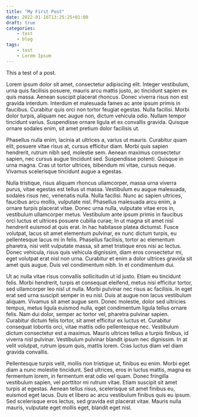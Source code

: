 ```yaml
---
title: "My First Post"
date: 2022-01-16T13:25:25+01:00
draft: true
categories:
    - test
    - blog
tags:
    - test
    - Lorem Ipsum
---
```


This a test of a post.

Lorem ipsum dolor sit amet, consectetur adipiscing elit. Integer vestibulum, urna quis facilisis posuere, mauris arcu mattis justo, ac tincidunt sapien ex quis massa. Aenean suscipit placerat rhoncus. Donec viverra risus non est gravida interdum. Interdum et malesuada fames ac ante ipsum primis in faucibus. Curabitur quis orci non tortor feugiat egestas. Nulla facilisi. Morbi dolor turpis, aliquam nec augue non, dictum vehicula odio. Nullam tempor tincidunt varius. Suspendisse ornare ligula et ex convallis gravida. Quisque ornare sodales enim, sit amet pretium dolor facilisis ut.

Phasellus nulla enim, lacinia at ultrices a, varius ut mauris. Curabitur quam elit, posuere vitae risus at, cursus efficitur diam. Morbi quis sapien hendrerit, rutrum nibh sed, molestie sem. Aenean maximus consectetur sapien, nec cursus augue tincidunt sed. Suspendisse potenti. Quisque in urna magna. Cras ut tortor ultrices, bibendum mi vitae, cursus neque. Vivamus scelerisque tincidunt augue a egestas.

Nulla tristique, risus aliquam rhoncus ullamcorper, massa urna viverra purus, vitae egestas est tellus ut massa. Vestibulum eu augue malesuada, sodales risus nec, venenatis nulla. Nulla facilisi. Nunc ac sapien ultrices, faucibus arcu mollis, vulputate nisl. Phasellus malesuada arcu enim, a ornare turpis placerat vitae. Donec urna nulla, vulputate vitae eros in, vestibulum ullamcorper metus. Vestibulum ante ipsum primis in faucibus orci luctus et ultrices posuere cubilia curae; In ut magna sit amet nisl hendrerit euismod at quis erat. In hac habitasse platea dictumst. Fusce volutpat, lacus sit amet elementum pulvinar, ex nunc dictum turpis, eu pellentesque lacus mi in felis. Phasellus facilisis, tortor ac elementum pharetra, nisi velit vulputate massa, sit amet tristique eros nisi ac lectus. Donec vehicula, risus quis vehicula dignissim, diam eros consectetur mi, eget volutpat erat nisl non urna. Curabitur et enim a dolor ultrices gravida sit amet quis augue. Duis vel condimentum nibh. In et condimentum dui.

Ut ac nulla vitae risus convallis sollicitudin ut id justo. Etiam eu tincidunt felis. Morbi hendrerit, turpis et consequat eleifend, metus nisi efficitur tortor, sed ullamcorper leo nisl ut nulla. Morbi pulvinar nec risus ac facilisis. In eget erat sed urna suscipit semper in eu nisl. Duis at augue non lacus vestibulum aliquam. Vivamus sit amet augue sem. Donec molestie, dolor sed ultricies tempus, metus ligula euismod nulla, eget condimentum ligula tellus ornare felis. Nam dui dolor, semper ac tortor vel, pharetra pulvinar sapien. Curabitur dictum felis tortor, sit amet efficitur ex luctus et. Curabitur consequat lobortis orci, vitae mattis odio pellentesque nec. Vestibulum dictum consectetur est a maximus. Mauris ultrices tellus a turpis finibus, id viverra nisl pulvinar. Vestibulum pulvinar blandit ipsum nec dignissim. In at velit volutpat, rutrum ipsum quis, mattis lorem. Cras luctus diam vel diam gravida convallis.

Pellentesque turpis velit, mollis non tristique ut, finibus eu enim. Morbi eget diam a nunc molestie tincidunt. Sed ultrices, eros in luctus mattis, magna ex fermentum lorem, in fermentum erat odio vel quam. Donec fringilla vestibulum sapien, vel porttitor mi rutrum vitae. Etiam suscipit sit amet turpis at egestas. Aenean tellus risus, scelerisque sit amet finibus eu, euismod eget lacus. Duis et libero ac arcu vestibulum finibus quis eu ipsum. Sed scelerisque eros lectus, sed gravida est placerat vitae. Mauris nulla mauris, vulputate eget mollis eget, blandit eget nisl.


